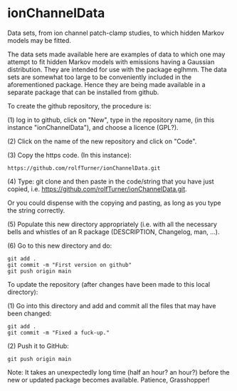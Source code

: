 # ionChannelData
Data sets, from ion channel patch-clamp studies, to which hidden
Markov models may be fitted.

The data sets made available here are examples of data to which
one may attempt to fit hidden Markov models with emissions having a
Gaussian distribution.  They are intended for use with the package
eglhmm.  The data sets are somewhat too large to be conveniently
included in the aforementioned package.  Hence they are being made
available in a separate package that can be installed from github.

To create the github repository, the procedure is:

(1) log in to github, click on "New", type in the repository name,
(in this instance "ionChannelData"), and choose a licence (GPL?).

(2) Click on the name of the new repository and click on "Code".

(3) Copy the https code. (In this instance):

    https://github.com/rolfTurner/ionChannelData.git

(4) Type: git clone and then paste in the code/string that you have
just copied, i.e. https://github.com/rolfTurner/ionChannelData.git.

Or you could dispense with the copying and pasting, as long as you type
the string correctly.

(5) Populate this new directory appropriately (i.e. with all the necessary
bells and whistles of an R package (DESCRIPTION, Changelog, man, ...).

(6) Go to this new directory and do:

    git add .
    git commit -m "First version on github"
    git push origin main

To update the repository (after changes have been made to this
local directory):

(1) Go into this directory and add and commit all the files that may
have been changed:

    git add .
    git commit -m "Fixed a fuck-up."

(2) Push it to GitHub:

    git push origin main

Note:  It takes an unexpectedly long time (half an hour? an
hour?) before the new or updated package becomes available.
Patience, Grasshopper!

